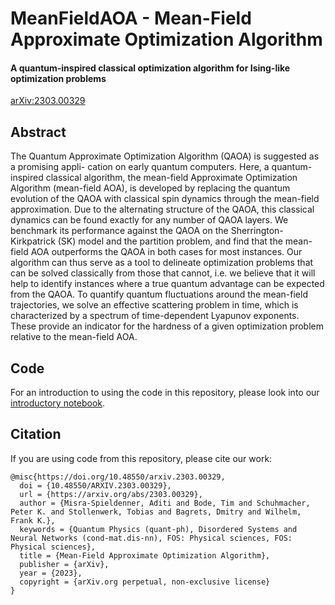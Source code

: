 # MeanFieldAOA - Mean-Field Approximate Optimization Algorithm

#### A quantum-inspired classical optimization algorithm for Ising-like optimization problems

[arXiv:2303.00329](https://arxiv.org/abs/2303.00329)

## Abstract

The Quantum Approximate Optimization Algorithm (QAOA) is suggested as a promising appli-
cation on early quantum computers. Here, a quantum-inspired classical algorithm, the mean-field
Approximate Optimization Algorithm (mean-field AOA), is developed by replacing the quantum
evolution of the QAOA with classical spin dynamics through the mean-field approximation. Due to
the alternating structure of the QAOA, this classical dynamics can be found exactly for any number
of QAOA layers. We benchmark its performance against the QAOA on the Sherrington-Kirkpatrick
(SK) model and the partition problem, and find that the mean-field AOA outperforms the QAOA
in both cases for most instances. Our algorithm can thus serve as a tool to delineate optimization
problems that can be solved classically from those that cannot, i.e. we believe that it will help to
identify instances where a true quantum advantage can be expected from the QAOA. To quantify
quantum fluctuations around the mean-field trajectories, we solve an effective scattering problem in
time, which is characterized by a spectrum of time-dependent Lyapunov exponents. These provide
an indicator for the hardness of a given optimization problem relative to the mean-field AOA.


## Code

For an introduction to using the code in this repository, please look into our [introductory notebook](notebooks/introduction.ipynb).


## Citation

If you are using code from this repository, please cite our work:
```
@misc{https://doi.org/10.48550/arxiv.2303.00329,
  doi = {10.48550/ARXIV.2303.00329},
  url = {https://arxiv.org/abs/2303.00329},
  author = {Misra-Spieldenner, Aditi and Bode, Tim and Schuhmacher, Peter K. and Stollenwerk, Tobias and Bagrets, Dmitry and Wilhelm, Frank K.},
  keywords = {Quantum Physics (quant-ph), Disordered Systems and Neural Networks (cond-mat.dis-nn), FOS: Physical sciences, FOS: Physical sciences},
  title = {Mean-Field Approximate Optimization Algorithm},
  publisher = {arXiv},
  year = {2023},
  copyright = {arXiv.org perpetual, non-exclusive license}
}
```

